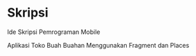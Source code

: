 # Skripsi
Ide Skripsi Pemrograman Mobile

Aplikasi Toko Buah Buahan Menggunakan Fragment dan Places
